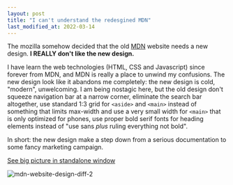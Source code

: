 ```yaml
---
layout: post
title: "I can't understand the redesgined MDN"
last_modified_at: 2022-03-14
---
```

<!-- This Source Code Form is subject to the terms of the Mozilla Public
   - License, v. 2.0. If a copy of the MPL was not distributed with this
   - file, You can obtain one at https://mozilla.org/MPL/2.0/. -->
The mozilla somehow decided that the old [MDN](https://developer.mozilla.org/) website needs a new design. **I REALLY don't like the new design.**

I have learn the web technologies (HTML, CSS and Javascript) since forever from MDN, and MDN is really a place to unwind my confusions. The new design look like it abandons me completely: the new design is cold, "modern", unwelcoming. I am being nostagic here, but the old design don't squeeze navigation bar at a narrow corner, eliminate the search bar altogether, use standard 1:3 grid for `<aside>` and `<main>` instead of something that limits max-width and use a very small width for `<main>` that is only optimized for phones,  use proper bold serif fonts for heading elements instead of "use sans _plus_ ruling everything not bold".

In short: the new design make a step down from a serious documentation to some fancy marketing campaign.

[See big picture in standalone window](../../../static/2022-03-14/mdn-website-design-diff-2.png)

![mdn-website-design-diff-2](../../../static/2022-03-14/mdn-website-design-diff-2.png)
